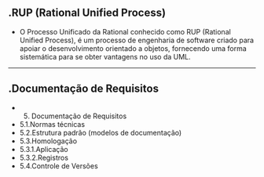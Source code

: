.RUP (Rational Unified Process)
-------------
- O Processo Unificado da Rational conhecido como RUP (Rational Unified Process), é um processo de engenharia de software criado para apoiar o desenvolvimento orientado a objetos, fornecendo uma forma sistemática para se obter vantagens no uso da UML.
-------------
.Documentação de Requisitos
-------------
- 5. Documentação de Requisitos
- 5.1.Normas técnicas
- 5.2.Estrutura padrão (modelos de documentação)
- 5.3.Homologação
- 5.3.1.Aplicação
- 5.3.2.Registros
- 5.4.Controle de Versões